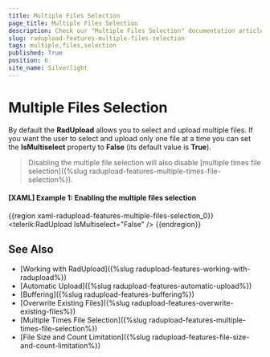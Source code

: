 ```yaml
---
title: Multiple Files Selection
page_title: Multiple Files Selection
description: Check our "Multiple Files Selection" documentation article for the RadUpload WPF control.
slug: radupload-features-multiple-files-selection
tags: multiple,files,selection
published: True
position: 6
site_name: Silverlight
---
```


# Multiple Files Selection

By default the __RadUpload__ allows you to select and upload multiple files. If you want the user to select and upload only one file at a time you can set the __IsMultiselect__ property to __False__ (its default value is __True__).

>Disabling the multiple file selection will also disable [multiple times file selection]({%slug radupload-features-multiple-times-file-selection%}).

#### __[XAML] Example 1: Enabling the multiple files selection__  
{{region xaml-radupload-features-multiple-files-selection_0}}
	<telerik:RadUpload IsMultiselect="False" />
{{endregion}}

## See Also  
 * [Working with RadUpload]({%slug radupload-features-working-with-radupload%})
 * [Automatic Upload]({%slug radupload-features-automatic-upload%})
 * [Buffering]({%slug radupload-features-buffering%})
 * [Overwrite Existing Files]({%slug radupload-features-overwrite-existing-files%})
 * [Multiple Times File Selection]({%slug radupload-features-multiple-times-file-selection%})
 * [File Size and Count Limitation]({%slug radupload-features-file-size-and-count-limitation%})
